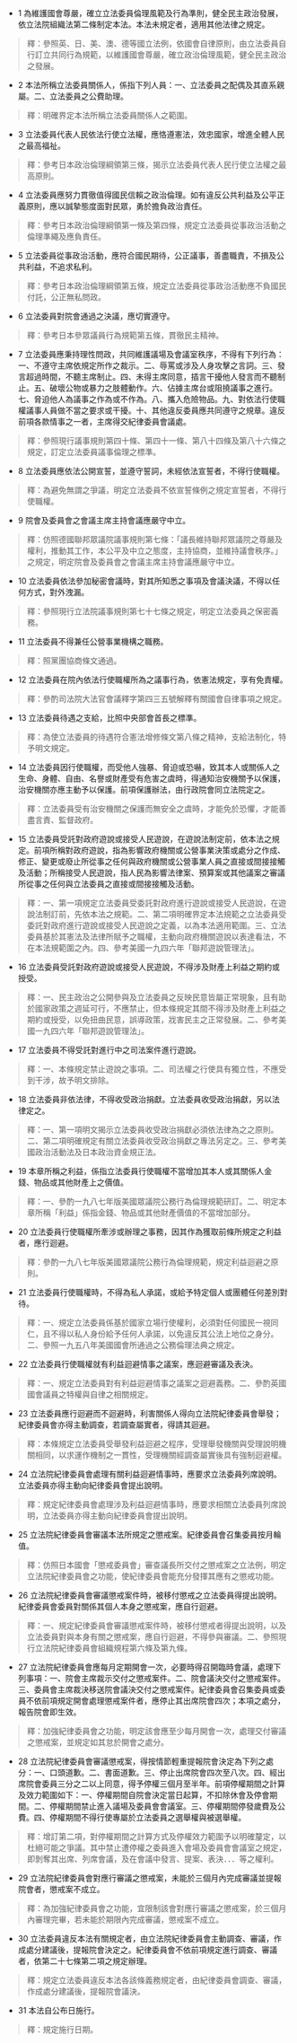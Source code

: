 * 1 為維護國會尊嚴，確立立法委員倫理風範及行為準則，健全民主政治發展，依立法院組織法第二條制定本法。本法未規定者，適用其他法律之規定。

> 釋：參照英、日、美、澳、德等國立法例，依國會自律原則，由立法委員自行訂立共同行為規範，以維護國會尊嚴，確立政治倫理風範，健全民主政治之發展。

* 2 本法所稱立法委員關係人，係指下列人員：一、立法委員之配偶及其直系親屬。二、立法委員之公費助理。

> 釋：明確界定本法所稱立法委員關係人之範圍。

* 3 立法委員代表人民依法行使立法權，應恪遵憲法，效忠國家，增進全體人民之最高福祉。

> 釋：參考日本政治倫理綱領第三條，揭示立法委員代表人民行使立法權之最高原則。

* 4 立法委員應努力貫徹值得國民信賴之政治倫理。如有違反公共利益及公平正義原則，應以誠摯態度面對民眾，勇於擔負政治責任。

> 釋：參考日本政治倫理綱領第一條及第四條，規定立法委員從事政治活動之倫理準繩及應負責任。

* 5 立法委員從事政治活動，應符合國民期待，公正議事，善盡職責，不損及公共利益，不追求私利。

> 釋：參考日本政治倫理綱領第五條，規定立法委員從事政治活動應不負國民付託，公正無私問政。

* 6 立法委員對院會通過之決議，應切實遵守。

> 釋：參考日本參眾議員行為規範第五條，貫徹民主精神。

* 7 立法委員應秉持理性問政，共同維護議場及會議室秩序，不得有下列行為：一、不遵守主席依規定所作之裁示。二、辱罵或涉及人身攻擊之言詞。三、發言超過時間，不聽主席制止。四、未得主席同意，插言干擾他人發言而不聽制止。五、破壞公物或暴力之肢體動作。六、佔據主席台或阻撓議事之進行。七、脅迫他人為議事之作為或不作為。八、攜入危險物品。九、對依法行使職權議事人員做不當之要求或干擾。十、其他違反委員應共同遵守之規章。違反前項各款情事之一者，主席得交紀律委員會議處。

> 釋：參照現行議事規則第四十條、第四十一條、第八十四條及第八十六條之規定，訂定立法委員議事倫理之標準。

* 8 立法委員應依法公開宣誓，並遵守誓詞，未經依法宣誓者，不得行使職權。

> 釋：為避免無謂之爭議，明定立法委員不依宣誓條例之規定宣誓者，不得行使職權。

* 9 院會及委員會之會議主席主持會議應嚴守中立。

> 釋：仿照德國聯邦眾議院議事規則第七條：「議長維持聯邦眾議院之尊嚴及權利，推動其工作，本公平及中立之態度，主持協商，並維持議會秩序。」之規定，明定院會及委員會之會議主席主持會議應嚴守中立。

* 10 立法委員依法參加秘密會議時，對其所知悉之事項及會議決議，不得以任何方式，對外洩漏。

> 釋：參照現行立法院議事規則第七十七條之規定，明定立法委員之保密義務。

* 11 立法委員不得兼任公營事業機構之職務。

> 釋：照黨團協商條文通過。

* 12 立法委員在院內依法行使職權所為之議事行為，依憲法規定，享有免責權。

> 釋：參酌司法院大法官會議釋字第四三五號解釋有關國會自律事項之規定。

* 13 立法委員待遇之支給，比照中央部會首長之標準。

> 釋：為使立法委員的待遇符合憲法增修條文第八條之精神，支給法制化，特予明文規定。

* 14 立法委員因行使職權，而受他人強暴、脅迫或恐嚇，致其本人或關係人之生命、身體、自由、名譽或財產受有危害之虞時，得通知治安機關予以保護，治安機關亦應主動予以保護。前項保護辦法，由行政院會同立法院定之。

> 釋：立法委員受有治安機關之保護而無安全之虞時，才能免於恐懼，才能善盡言責、監督政府。

* 15 立法委員受託對政府遊說或接受人民遊說，在遊說法制定前，依本法之規定。前項所稱對政府遊說，指為影響政府機關或公營事業決策或處分之作成、修正、變更或廢止所從事之任何與政府機關或公營事業人員之直接或間接接觸及活動；所稱接受人民遊說，指人民為影響法律案、預算案或其他議案之審議所從事之任何與立法委員之直接或間接接觸及活動。

> 釋：一、第一項規定立法委員受委託對政府進行遊說或接受人民遊說，在遊說法制訂前，先依本法之規範。二、第二項明確界定本法規範之立法委員受委託對政府進行遊說或接受人民遊說之定義，以為本法適用範圍。三、立法委員基於其憲法及法律所賦予之職權，主動向政府機關遊說以表達看法，不在本法規範圍之內。四、參考美國一九四六年「聯邦遊說管理法」。

* 16 立法委員受託對政府遊說或接受人民遊說，不得涉及財產上利益之期約或授受。

> 釋：一、民主政治之公開參與及立法委員之反映民意皆屬正常現象，且有助於國家政策之週延可行，不應禁止，但本條規定其間不得涉及財產上利益之期約或授受，以免扭曲民意，誤導政策，戕害民主之正常發展。二、參考美國一九四六年「聯邦遊說管理法」。

* 17 立法委員不得受託對進行中之司法案件進行遊說。

> 釋：一、本條規定禁止遊說之事項。二、司法權之行使具有獨立性，不應受到干涉，故予明文排除。

* 18 立法委員非依法律，不得收受政治捐獻。立法委員收受政治捐獻，另以法律定之。

> 釋：一、第一項明文揭示立法委員收受政治捐獻必須依法律為之之原則。二、第二項明確規定有關立法委員收受政治捐獻之專法另定之。三、參考美國政治活動法及日本政治資金規正法。

* 19 本章所稱之利益，係指立法委員行使職權不當增加其本人或其關係人金錢、物品或其他財產上之價值。

> 釋：一、參酌一九八七年版美國眾議院公務行為倫理規範研訂。二、明定本章所稱「利益」係指金錢、物品或其他財產價值的不當增加部分。

* 20 立法委員行使職權所牽涉或辦理之事務，因其作為獲取前條所規定之利益者，應行迴避。

> 釋：參酌一九八七年版美國眾議院公務行為倫理規範，規定利益迴避之原則。

* 21 立法委員行使職權時，不得為私人承諾，或給予特定個人或團體任何差別對待。

> 釋：一、規定立法委員係基於國家立場行使權利，必須對任何國民一視同仁，且不得以私人身份給予任何人承諾，以免違反其公法上地位之身分。二、參照一九五八年美國國會所通過之公務倫理法典之規定。

* 22 立法委員行使職權就有利益迴避情事之議案，應迴避審議及表決。

> 釋：一、規定立法委員對有利益迴避情事之議案之迴避義務。二、參酌英國國會議員之特權與自律之相關規定。

* 23 立法委員應行迴避而不迴避時，利害關係人得向立法院紀律委員會舉發；紀律委員會亦得主動調查，若調查屬實者，得請其迴避。

> 釋：本條規定立法委員受舉發利益迴避之程序，受理舉發機關與受理說明機關相同，以求運作機制之一貫性，受理機關經調查屬實後具有強制迴避權。

* 24 立法院紀律委員會處理有關利益迴避情事時，應要求立法委員列席說明。立法委員亦得主動向紀律委員會提出說明。

> 釋：規定紀律委員會處理涉及利益迴避情事時，應要求相關立法委員列席說明，立法委員亦得主動向紀律委員會提出說明。

* 25 立法院紀律委員會審議本法所規定之懲戒案。紀律委員會召集委員按月輪值。

> 釋：仿照日本國會「懲戒委員會」審查議長所交付之懲戒案之立法例，明定立法院紀律委員會之功能，使紀律委員會能充分發揮其應有之懲戒功能。

* 26 立法院紀律委員會審議懲戒案件時，被移付懲戒之立法委員得提出說明。紀律委員會委員對關係其個人本身之懲戒案，應自行迴避。

> 釋：一、規定紀律委員會審議懲戒案件時，被移付懲戒者得提出說明，以及立法委員對與本身有關之懲戒案，應自行迴避，不得參與審議。二、參照現行立法院紀律委員會組織規程第六條及第九條。

* 27 立法院紀律委員會應每月定期開會一次，必要時得召開臨時會議，處理下列事項：一、院會主席裁示交付之懲戒案件。二、院會議決交付之懲戒案件。三、委員會主席裁決移送院會議決交付之懲戒案件。紀律委員會召集委員或委員不依前項規定開會處理懲戒案件者，應停止其出席院會四次；本項之處分，報告院會即生效。

> 釋：加強紀律委員會之功能，明定該會應至少每月開會一次，處理交付審議之懲戒案，並規定如其怠於開會之處分。

* 28 立法院紀律委員會審議懲戒案，得按情節輕重提報院會決定為下列之處分：一、口頭道歉。二、書面道歉。三、停止出席院會四次至八次。四、經出席院會委員三分之二以上同意，得予停權三個月至半年。前項停權期間之計算及效力範圍如下：一、停權期間自院會決定當日起算，不扣除休會及停會期間。二、停權期間禁止進入議場及委員會會議室。三、停權期間停發歲費及公費。四、停權期間不得行使專屬於立法委員之選舉權與被選舉權。

> 釋：增訂第二項，對停權期間之計算方式及停權效力範圍予以明確釐定，以杜絕可能之爭議。其中禁止遭停權之委員進入會場及委員會會議室之規定，即剝奪其出席、列席會議，及在會議中發言、提案、表決．．．等之權利。

* 29 立法院紀律委員會對應行審議之懲戒案，未能於三個月內完成審議並提報院會者，懲戒案不成立。

> 釋：為加強紀律委員會之功能，宜限制該會對應行審議之懲戒案，於三個月內審理完畢，若未能於期限內完成審議，懲戒案不成立。

* 30 立法委員違反本法有關規定者，由立法院紀律委員會主動調查、審議，作成處分建議後，提報院會決定之。紀律委員會不依前項規定進行調查、審議者，依第二十七條第二項之規定辦理。

> 釋：規定立法委員違反本法各該條義務規定者，由紀律委員會調查、審議，作成處分建議後，提報院會議決。

* 31 本法自公布日施行。

> 釋：規定施行日期。

